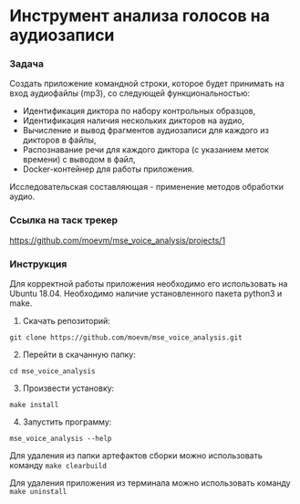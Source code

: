 # Инструмент анализа голосов на аудиозаписи

### Задача
Создать приложение командной строки, которое будет принимать на вход аудиофайлы (mp3), со следующей функциональностью:

* Идентификация диктора по набору контрольных образцов,
* Идентификация наличия нескольких дикторов на аудио,
* Вычисление и вывод фрагментов аудиозаписи для каждого из дикторов в файлы,
* Распознавание речи для каждого диктора (с указанием меток времени) с выводом в файл,
* Docker-контейнер для работы приложения.

Исследовательская составляющая - применение методов обработки аудио.


### Ссылка на таск трекер
https://github.com/moevm/mse_voice_analysis/projects/1


### Инструкция
Для корректной работы приложения необходимо его использовать на Ubuntu 18.04. Необходимо наличие установленного пакета python3 и make.
1. Скачать репозиторий:
```
git clone https://github.com/moevm/mse_voice_analysis.git
```
2. Перейти в скачанную папку:
```
cd mse_voice_analysis
```
3. Произвести установку: 
```
make install
```
4. Запустить программу:
```
mse_voice_analysis --help
```

Для удаления из папки артефактов сборки можно использовать команду `make clearbuild`

Для удаления приложения из терминала можно использовать команду `make uninstall`
